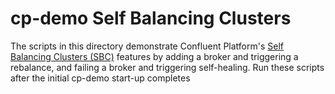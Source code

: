 # cp-demo Self Balancing Clusters

The scripts in this directory demonstrate Confluent Platform's [Self Balancing Clusters (SBC)](https://docs.confluent.io/platform/current/kafka/sbc/index.html) features by adding a broker and triggering a rebalance, and failing a broker and triggering self-healing.
Run these scripts after the initial cp-demo start-up completes
